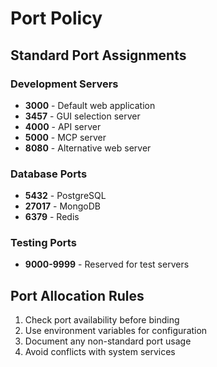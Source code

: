 # Port Policy

## Standard Port Assignments

### Development Servers
- **3000** - Default web application
- **3457** - GUI selection server
- **4000** - API server
- **5000** - MCP server
- **8080** - Alternative web server

### Database Ports
- **5432** - PostgreSQL
- **27017** - MongoDB
- **6379** - Redis

### Testing Ports
- **9000-9999** - Reserved for test servers

## Port Allocation Rules

1. Check port availability before binding
2. Use environment variables for configuration
3. Document any non-standard port usage
4. Avoid conflicts with system services
